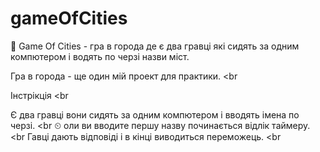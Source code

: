 # gameOfCities
🔫 Game Of Cities - гра в города де є два гравці які сидять за одним компютером і водять по черзі назви міст.

Гра в города - ще один мій проект для практики. <br

Інстрікція <br

Є два гравці вони сидять за одним компютером і вводять імена по черзі. <br
⏲ оли ви вводите першу назву починається відлік таймеру. <br
Гавці дають відповіді і в кінці виводиться переможець. <br
